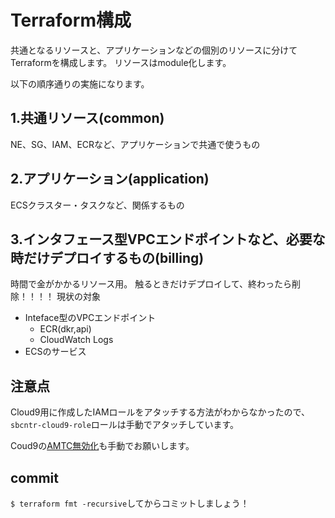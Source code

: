 # Terraform構成
共通となるリソースと、アプリケーションなどの個別のリソースに分けてTerraformを構成します。
リソースはmodule化します。

以下の順序通りの実施になります。

## 1.共通リソース(common)
NE、SG、IAM、ECRなど、アプリケーションで共通で使うもの

## 2.アプリケーション(application)
ECSクラスター・タスクなど、関係するもの

## 3.インタフェース型VPCエンドポイントなど、必要な時だけデプロイするもの(billing)
時間で金がかかるリソース用。
触るときだけデプロイして、終わったら削除！！！！
現状の対象
- Inteface型のVPCエンドポイント
  - ECR(dkr,api)
  - CloudWatch Logs
- ECSのサービス


## 注意点
Cloud9用に作成したIAMロールをアタッチする方法がわからなかったので、`sbcntr-cloud9-role`ロールは手動でアタッチしています。

Coud9の[AMTC無効化](https://dev.classmethod.jp/articles/execute-aws-cli-with-iam-role-on-cloud9/#toc-2)も手動でお願いします。


## commit
`$ terraform fmt -recursive`してからコミットしましょう！
